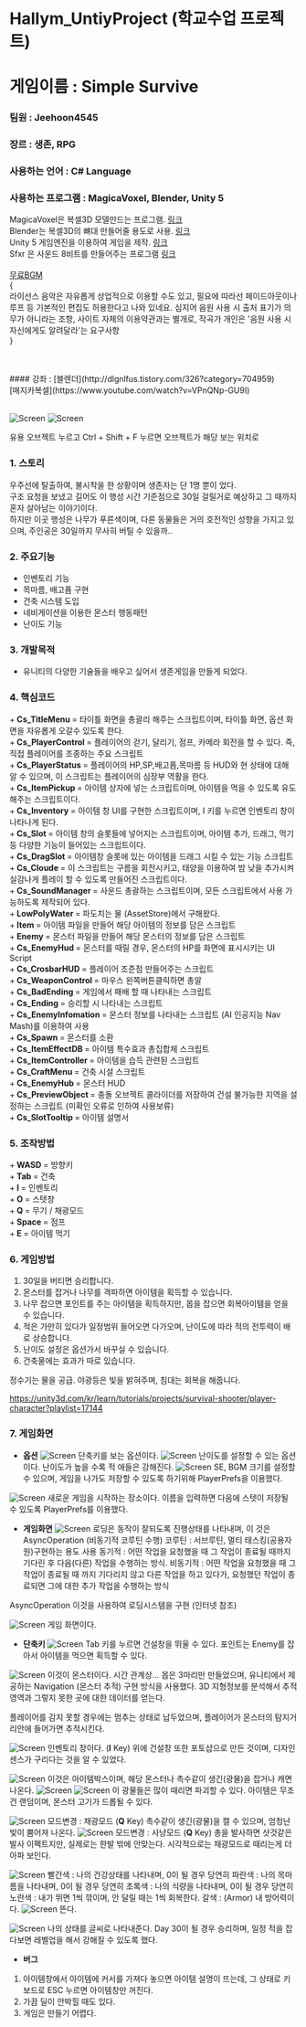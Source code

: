 # Hallym_UntiyProject (학교수업 프로젝트)


# 게임이름 : Simple Survive
### 팀원 : Jeehoon4545
### 장르 : 생존, RPG 
### 사용하는 언어 : C# Language
### 사용하는 프로그램 : MagicaVoxel, Blender, Unity 5

MagicaVoxel은 복셀3D 모델만드는 프로그램. [링크](http://ephtracy.github.io/) <br>
Blender는 복셀3D의 뼈대 만들어줄 용도로 사용. [링크](https://store.steampowered.com/app/365670/Blender/) <br>
Unity 5 게임엔진을 이용하여 게임을 제작. [링크](https://store.unity.com/kr/download?ref=personal) <br>
Sfxr 은 사운드 8비트를 만들어주는 프로그램 [링크](http://www.drpetter.se/project_sfxr.html) <br>\
[무료BGM](https://dova-s.jp/)<br>
{<br>
라이선스
음악은 자유롭게 상업적으로 이용할 수도 있고, 필요에 따라선 페이드아웃이나 루프 등 기본적인 편집도 허용한다고 나와 있네요. 심지어 음원 사용 시 출처 표기가 의무가 아니라는 조항,
사이트 자체의 이용약관과는 별개로, 작곡가 개인은 '음원 사용 시 자신에게도 알려달라'는 요구사항<br>
}<br>

<br>
<br>
#### 강좌 : [블렌더](http://dlgnlfus.tistory.com/326?category=704959)<br>[매지카복셀](https://www.youtube.com/watch?v=VPnQNp-GU9I)
<br>
<br>

![Screen](./img/back_0.PNG)
![Screen](./img/back_1.PNG)

유용 오브젝트 누르고 Ctrl + Shift + F 누르면 오브젝트가 해당 보는 위치로 


### 1. 스토리
우주선에 탈출하여, 불시착을 한 상황이며 생존자는 단 1명 뿐이 었다.<br>
구조 요청을 보냈고 길어도 이 행성 시간 기준점으로 30일 걸릴거로 예상하고 그 때까지 혼자 살아남는 이야기이다.<br>
하지만 이곳 행성은 나무가 푸른색이며, 다른 동물들은 거의 호전적인 성향을 가지고 있으며, 주인공은 30일까지 무사히 버틸 수 있을까..<br>

### 2. 주요기능
 + 인벤토리 기능
 + 목마름, 배고픔 구현
 + 건축 시스템 도입
 + 네비게이션을 이용한 몬스터 행동패턴
 + 난이도 기능

### 3. 개발목적
 + 유니티의 다양한 기술들을 배우고 싶어서 생존게임을 만들게 되었다.


### 4. 핵심코드
 +<b> Cs_TitleMenu </b> = 타이틀 화면을 총괄리 해주는 스크립트이며, 타이틀 화면, 옵션 화면을 자유롭게 오갈수 있도록 한다.<br>
 +<b> Cs_PlayerControl </b> = 플레이어의 걷기, 달리기, 점프, 카메라 회전을 할 수 있다. 즉, 직접 플레이어를 조종하는 주요 스크립트<br>
 +<b> Cs_PlayerStatus </b> = 플레이어의 HP,SP,배고픔,목마름 등 HUD와 현 상태에 대해 알 수 있으며, 이 스크립트는 플레이어의 심장부 역활을 한다.<br>
 +<b> Cs_ItemPickup </b> = 아이템 상자에 넣는 스크립트이며, 아이템을 먹을 수 있도록 유도해주는 스크립트이다.<br>
 +<b> Cs_Inventory </b> = 아이템 창 UI를 구현한 스크립트이며, I 키를 누르면 인벤토리 창이 나타나게 된다.<br>
 +<b> Cs_Slot </b> = 아이템 창의 슬롯들에 넣어지는 스크립트이며, 아이템 추가, 드래그, 먹기 등 다양한 기능이 들어있는 스크립트이다.<br>
 +<b> Cs_DragSlot </b> = 아이템창 슬롯에 있는 아이템을 드래그 시킬 수 있는 기능 스크립트<br>
 +<b> Cs_Cloude </b> = 이 스크립트는 구름을 회전시키고, 태양을 이용하여 밤 낮을 추가시켜 실감나게 플레이 할 수 있도록 만들어진 스크립트이다.<br>
 +<b> Cs_SoundManager </b> = 사운드 총괄하는 스크립트이며, 모든 스크립트에서 사용 가능하도록 제작되어 있다.<br>
 +<b> LowPolyWater </b> = 파도치는 물 (AssetStore)에서 구해왔다.<br>
 +<b> Item </b> = 아이템 파일을 만들어 해당 아이템의 정보를 담은 스크립트<br>
 +<b> Enemy </b> = 몬스터 파일을 만들어 해당 몬스터의 정보를 담은 스크립트<br>
 +<b> Cs_EnemyHud </b> = 몬스터를 때릴 경우, 몬스터의 HP를 화면에 표시시키는 UI Script <br>
 +<b> Cs_CrosbarHUD </b> = 플레이어 조준점 만들어주는 스크립트<br>
 +<b> Cs_WeaponControl </b> = 마우스 왼쪽버튼클릭하면 총알<br>
 +<b> Cs_BadEnding </b> = 게임에서 패배 할 때 나타내는 스크립트<br>
 +<b> Cs_Ending </b> = 승리할 시 나타내는 스크립트<br>
 +<b> Cs_EnemyInfomation </b> = 몬스터 정보를 나타내는 스크립트 (AI 인공지능 Nav Mash)를 이용하여 사용<br>
 +<b> Cs_Spawn </b> = 몬스터를 소환<br>
 +<b> Cs_ItemEffectDB </b> = 아이템 특수효과 총집합체 스크립트<br>
 +<b> Cs_ItemController </b> = 아이템을 습득 관련된 스크립트<br>
 +<b> Cs_CraftMenu </b> = 건축 시설 스크립트<br>
 +<b> Cs_EnemyHub </b> = 몬스터 HUD<br>
 +<b> Cs_PreviewObject </b> = 충돌 오브젝트 콜라이더를 저장하여 건설 불가능한 지역을 설정하는 스크립트 (미확인 오류로 인하여 사용보류)<br>
 +<b> Cs_SlotTooltip </b> = 아이템 설명서<br>
 
 
### 5. 조작방법

+<b> WASD </b> = 방향키 <br>
+<b> Tab </b> = 건축 <br>
+<b> I </b> = 인벤토리 <br>
+<b> O </b> = 스텟창 <br>
+<b> Q </b> = 무기 / 채광모드 <br>
+<b> Space </b> = 점프 <br>
+<b> E </b> = 아이템 먹기 <br>


### 6. 게임방법
1. 30일을 버티면 승리합니다. <br>
2. 몬스터를 잡거나 나무를 격파하면 아이템을 획득할 수 있습니다.<br>
3. 나무 잡으면 포인트를 주는 아이템을 획득하지만, 몹을 잡으면 회복아이템을 얻을 수 있습니다.<br>
4. 적은 가만히 있다가 일정범위 들어오면 다가오며, 난이도에 따라 적의 전투력이 배로 상승합니다.<br>
5. 난이도 설정은 옵션가서 바꾸실 수 있습니다.<br>
6. 건축물에는 효과가 따로 있습니다.<br>

정수기는 물을 공급.
야광등은 빛을 밝혀주며,
침대는 회복을 해줍니다.





https://unity3d.com/kr/learn/tutorials/projects/survival-shooter/player-character?playlist=17144

### 7. 게임화면
- <b>옵션</b>
![Screen](./img/back_1_control.PNG)
단축키를 보는 옵션이다.
![Screen](./img/back_1_game.PNG)
난이도를 설정할 수 있는 옵션이다.
난이도가 높을 수록 적 애들은 강해진다.
![Screen](./img/back_1_video.PNG)
SE, BGM 크기를 설정할 수 있으며, 게임을 나가도 저장할 수 있도록 하기위해 PlayerPrefs을 이용했다.

![Screen](./img/back_0_newgame.PNG)
새로운 게임을 시작하는 장소이다.
이름을 입력하면 다음에 스텟이 저장될 수 있도록 PlayerPrefs를 이용했다.

- <b>게임화면</b>
![Screen](./img/loding.PNG)
로딩은 동작이 잘되도록 진행상태를 나타내며, 이 것은 AsyncOperation (비동기적 코루틴 수행)
코루틴 : 서브루틴, 멀티 태스킹(공용자원)구현하는 용도 사용
동기적 : 어떤 작업을 요청했을 때 그 작업이 종료될 때까지 기다린 후 다음(다른) 작업을 수행하는 방식.
비동기적 : 어떤 작업을 요청했을 때 그 작업이 종료될 때 까지 기다리지 않고 다른 작업을 하고 있다가, 요청했던 작업이 종료되면 그에 대한 추가 작업을 수행하는 방식

AsyncOperation 이것을 사용하여 로딩시스템을 구현 (인터넷 참조)

![Screen](./img/GameHome.PNG)
게임 화면이다.

- <b>단축키</b>
![Screen](./img/Creatmenu.PNG)
Tab 키를 누르면 건설창을 뛰울 수 있다.
포인트는 Enemy를 잡아서 아이템을 먹으면 획득할 수 있다.

![Screen](./img/enemy.PNG)
이것이 몬스터이다. 시간 관계상... 몹은 3마리만 만들었으며, 유니티에서 제공하는 Navigation (몬스터 추적) 구현 방식을 사용했다.
3D 지형정보를 분석해서 추적영역과 그렇지 못한 곳에 대한 데이터를 얻는다.

플레이어를 감지 못할 경우에는 멈추는 상태로 납두었으며, 플레이어가 몬스터의 탐지거리안에 들어가면 추적시킨다.

![Screen](./img/Inventory.PNG)
인벤토리 창이다. (<b>I</b> Key)
위에 건설창 또한 포토샵으로 만든 것이며, 디자인 센스가 구리다는 것을 알 수 있었다.

![Screen](./img/Item.PNG)
이것은 아이템박스이며, 해당 몬스터나 촉수같이 생긴(광물)을 잡거나 캐면 나온다.
![Screen](./img/enemy.PNG)
![Screen](./img/Mine.PNG)
이 광물들은 많이 때리면 파괴할 수 있다. 아이템은 무조건 랜덤이며, 몬스터 고기가 드롭될 수 있다.

![Screen](./img/Minningmode.PNG)
모드변경 : 채광모드 (<b>Q</b> Key) 촉수같이 생긴(광물)을 캘 수 있으며, 엄청난 빛이 뿜어져 나온다. 
![Screen](./img/weaponmode.PNG)
모드변경 : 사냥모드 (<b>Q</b> Key) 총을 발사하면 샷것같은 발사 이펙트지만, 실제로는 한발 밖에 안맞는다. 시각적으로는 채광모드로 때리는게 더 아파 보인다.

![Screen](./img/Playerstatus.PNG)
빨간색 : 나의 건강상태를 나타내며, 0이 될 경우 당연히
파란색 : 나의 목마름을 나타내며, 0이 될 경우 당연히
초록색 : 나의 식량을 나타내며, 0이 될 경우 당연히
노란색 : 내가 뛰면 1씩 깎이며, 안 달릴 때는 1씩 회복한다.
갈색 : (Armor) 내 방어력이다. 
![Screen](./img/Gameover.PNG)
뜬다.

![Screen](./img/status.PNG)
나의 상태를 글씨로 나타내준다.
Day 30이 될 경우 승리하며, 일정 적을 잡다보면 레벨업을 해서 강해질 수 있도록 했다.

- <b>버그</b>
1. 아이템창에서 아이템에 커서를 가져다 놓으면 아이템 설명이 뜨는데, 그 상태로 키보드로 ESC 누르면 아이템창만 꺼진다.
2. 가끔 딜이 안박힐 때도 있다.
3. 게임은 만들기 어렵다.
